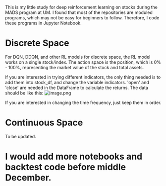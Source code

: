 This is my little study for deep reinforcement learning on stocks during the MADS program at UM. I found that most of the repositories are moduled programs, which may not be easy for beginners to follow. Therefore, I code these programs in Jupyter Notebook.

# Discrete Space
For DQN, DDQN, and other RL models for discrete space, the RL model works on a single stock/index. The action space is the position, which is 0% - 100%, representing the market value of the stock and total assets.

If you are interested in trying different indicators, the only thing needed is to add them into stock_df, and change the variable indicators. 'open' and 'close' are needed in the DataFrame to calculate the returns. The data should be like this:
![image.png](attachment:https://github.com/duowenpu/Reinforcement-Learning-for-Stock-Investment/blob/master/image.png)

If you are interested in changing the time frequency, just keep them in order.

# Continuous Space
To be updated.

# I would add more notebooks and backtest code before middle December.